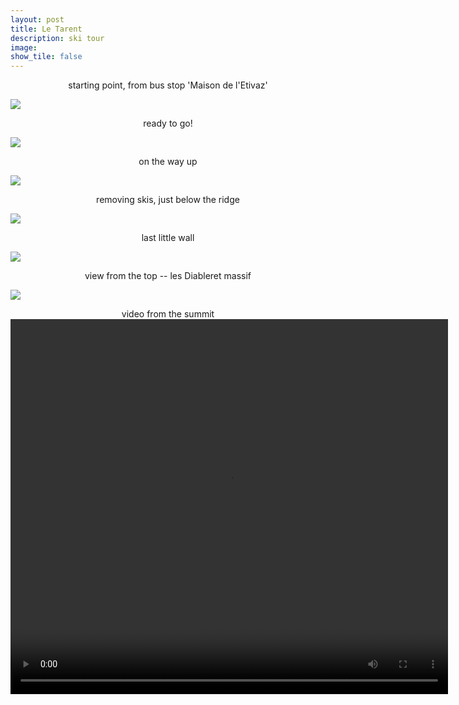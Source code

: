 ```yaml
---
layout: post
title: Le Tarent		
description: ski tour
image:
show_tile: false 
---
```


<center>starting point, from bus stop 'Maison de l'Etivaz'</center>

![](../assets/images/winter/tarent_CAS/IMG_20220123_083848.jpg)


 

<center> ready to go! </center>

![](../assets/images/winter/tarent_CAS/IMG_20220123_085032.jpg)


<center>  on the way up </center>

![](../assets/images/winter/tarent_CAS/IMG_20220123_110256.jpg)



<center> removing skis, just below the ridge </center>

![](../assets/images/winter/tarent_CAS/IMG_20220123_123306.jpg)



<center> last little wall </center>

![](../assets/images/winter/tarent_CAS/IMG_20220123_123317.jpg)

<center> view from the top -- les Diableret massif </center>

![](../assets/images/winter/tarent_CAS/BD0E37FA-C4D8-48A5-BD89-A750F9CDFF48.jpeg)


<center> video from the summit </center>

<center>  
	<video  width="700" height="600" controls="true" allowfullscreen="true">
	  <source src="./assets/images/winter/tarent_CAS/VID_20220123_125819.mp4" type="video/mp4">
		Your browser does not support the video tag.
	</video>
</center>
